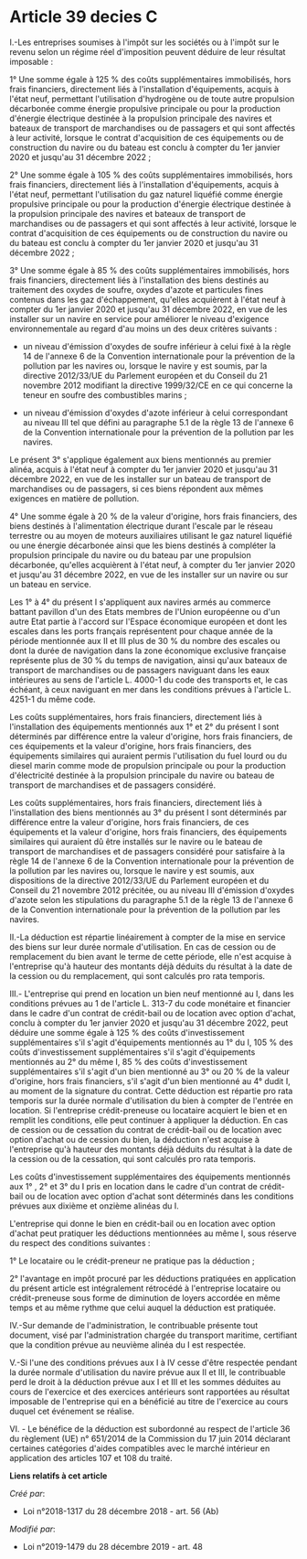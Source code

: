 # Article 39 decies C

I.-Les entreprises soumises à l'impôt sur les sociétés ou à l'impôt sur le revenu selon un régime réel d'imposition peuvent
déduire de leur résultat imposable :

1° Une somme égale à 125 % des coûts supplémentaires immobilisés, hors frais financiers, directement liés à l'installation
d'équipements, acquis à l'état neuf, permettant l'utilisation d'hydrogène ou de toute autre propulsion décarbonée comme
énergie propulsive principale ou pour la production d'énergie électrique destinée à la propulsion principale des navires et
bateaux de transport de marchandises ou de passagers et qui sont affectés à leur activité, lorsque le contrat d'acquisition
de ces équipements ou de construction du navire ou du bateau est conclu à compter du 1er janvier 2020 et jusqu'au 31 décembre
2022 ;

2° Une somme égale à 105 % des coûts supplémentaires immobilisés, hors frais financiers, directement liés à l'installation
d'équipements, acquis à l'état neuf, permettant l'utilisation du gaz naturel liquéfié comme énergie propulsive principale ou
pour la production d'énergie électrique destinée à la propulsion principale des navires et bateaux de transport de
marchandises ou de passagers et qui sont affectés à leur activité, lorsque le contrat d'acquisition de ces équipements ou de
construction du navire ou du bateau est conclu à compter du 1er janvier 2020 et jusqu'au 31 décembre 2022 ;

3° Une somme égale à 85 % des coûts supplémentaires immobilisés, hors frais financiers, directement liés à l'installation des
biens destinés au traitement des oxydes de soufre, oxydes d'azote et particules fines contenus dans les gaz d'échappement,
qu'elles acquièrent à l'état neuf à compter du 1er janvier 2020 et jusqu'au 31 décembre 2022, en vue de les installer sur un
navire en service pour améliorer le niveau d'exigence environnementale au regard d'au moins un des deux critères suivants :

- un niveau d'émission d'oxydes de soufre inférieur à celui fixé à la règle 14 de l'annexe 6 de la Convention internationale
pour la prévention de la pollution par les navires ou, lorsque le navire y est soumis, par la directive 2012/33/UE du
Parlement européen et du Conseil du 21 novembre 2012 modifiant la directive 1999/32/CE en ce qui concerne la teneur en soufre
des combustibles marins ;

- un niveau d'émission d'oxydes d'azote inférieur à celui correspondant au niveau III tel que défini au paragraphe 5.1 de la
règle 13 de l'annexe 6 de la Convention internationale pour la prévention de la pollution par les navires.

Le présent 3° s'applique également aux biens mentionnés au premier alinéa, acquis à l'état neuf à compter du 1er janvier 2020
et jusqu'au 31 décembre 2022, en vue de les installer sur un bateau de transport de marchandises ou de passagers, si ces
biens répondent aux mêmes exigences en matière de pollution.

4° Une somme égale à 20 % de la valeur d'origine, hors frais financiers, des biens destinés à l'alimentation électrique
durant l'escale par le réseau terrestre ou au moyen de moteurs auxiliaires utilisant le gaz naturel liquéfié ou une énergie
décarbonée ainsi que les biens destinés à compléter la propulsion principale du navire ou du bateau par une propulsion
décarbonée, qu'elles acquièrent à l'état neuf, à compter du 1er janvier 2020 et jusqu'au 31 décembre 2022, en vue de les
installer sur un navire ou sur un bateau en service.

Les 1° à 4° du présent I s'appliquent aux navires armés au commerce battant pavillon d'un des Etats membres de l'Union
européenne ou d'un autre Etat partie à l'accord sur l'Espace économique européen et dont les escales dans les ports français
représentent pour chaque année de la période mentionnée aux II et III plus de 30 % du nombre des escales ou dont la durée de
navigation dans la zone économique exclusive française représente plus de 30 % du temps de navigation, ainsi qu'aux bateaux
de transport de marchandises ou de passagers naviguant dans les eaux intérieures au sens de l'article L. 4000-1 du code des
transports et, le cas échéant, à ceux naviguant en mer dans les conditions prévues à l'article L. 4251-1 du même code.

Les coûts supplémentaires, hors frais financiers, directement liés à l'installation des équipements mentionnés aux 1° et 2°
du présent I sont déterminés par différence entre la valeur d'origine, hors frais financiers, de ces équipements et la valeur
d'origine, hors frais financiers, des équipements similaires qui auraient permis l'utilisation du fuel lourd ou du diesel
marin comme mode de propulsion principale ou pour la production d'électricité destinée à la propulsion principale du navire
ou bateau de transport de marchandises et de passagers considéré.

Les coûts supplémentaires, hors frais financiers, directement liés à l'installation des biens mentionnés au 3° du présent I
sont déterminés par différence entre la valeur d'origine, hors frais financiers, de ces équipements et la valeur d'origine,
hors frais financiers, des équipements similaires qui auraient dû être installés sur le navire ou le bateau de transport de
marchandises et de passagers considéré pour satisfaire à la règle 14 de l'annexe 6 de la Convention internationale pour la
prévention de la pollution par les navires ou, lorsque le navire y est soumis, aux dispositions de la directive 2012/33/UE du
Parlement européen et du Conseil du 21 novembre 2012 précitée, ou au niveau III d'émission d'oxydes d'azote selon les
stipulations du paragraphe 5.1 de la règle 13 de l'annexe 6 de la Convention internationale pour la prévention de la
pollution par les navires.

II.-La déduction est répartie linéairement à compter de la mise en service des biens sur leur durée normale d'utilisation. En
cas de cession ou de remplacement du bien avant le terme de cette période, elle n'est acquise à l'entreprise qu'à hauteur des
montants déjà déduits du résultat à la date de la cession ou du remplacement, qui sont calculés pro rata temporis.

III.- L'entreprise qui prend en location un bien neuf mentionné au I, dans les conditions prévues au 1 de l'article L. 313-7
du code monétaire et financier dans le cadre d'un contrat de crédit-bail ou de location avec option d'achat, conclu à compter
du 1er janvier 2020 et jusqu'au 31 décembre 2022, peut déduire une somme égale à 125 % des coûts d'investissement
supplémentaires s'il s'agit d'équipements mentionnés au 1° du I, 105 % des coûts d'investissement supplémentaires s'il s'agit
d'équipements mentionnés au 2° du même I, 85 % des coûts d'investissement supplémentaires s'il s'agit d'un bien mentionné au
3° ou 20 % de la valeur d'origine, hors frais financiers, s'il s'agit d'un bien mentionné au 4° dudit I, au moment de la
signature du contrat. Cette déduction est répartie pro rata temporis sur la durée normale d'utilisation du bien à compter de
l'entrée en location. Si l'entreprise crédit-preneuse ou locataire acquiert le bien et en remplit les conditions, elle peut
continuer à appliquer la déduction. En cas de cession ou de cessation du contrat de crédit-bail ou de location avec option
d'achat ou de cession du bien, la déduction n'est acquise à l'entreprise qu'à hauteur des montants déjà déduits du résultat à
la date de la cession ou de la cessation, qui sont calculés pro rata temporis.

Les coûts d'investissement supplémentaires des équipements mentionnés aux 1° , 2° et 3° du I pris en location dans le cadre
d'un contrat de crédit-bail ou de location avec option d'achat sont déterminés dans les conditions prévues aux dixième et
onzième alinéas du I.

L'entreprise qui donne le bien en crédit-bail ou en location avec option d'achat peut pratiquer les déductions mentionnées au
même I, sous réserve du respect des conditions suivantes :

1° Le locataire ou le crédit-preneur ne pratique pas la déduction ;

2° l'avantage en impôt procuré par les déductions pratiquées en application du présent article est intégralement rétrocédé à
l'entreprise locataire ou crédit-preneuse sous forme de diminution de loyers accordée en même temps et au même rythme que
celui auquel la déduction est pratiquée.

IV.-Sur demande de l'administration, le contribuable présente tout document, visé par l'administration chargée du transport
maritime, certifiant que la condition prévue au neuvième alinéa du I est respectée.

V.-Si l'une des conditions prévues aux I à IV cesse d'être respectée pendant la durée normale d'utilisation du navire prévue
aux II et III, le contribuable perd le droit à la déduction prévue aux I et III et les sommes déduites au cours de l'exercice
et des exercices antérieurs sont rapportées au résultat imposable de l'entreprise qui en a bénéficié au titre de l'exercice
au cours duquel cet événement se réalise.

VI. - Le bénéfice de la déduction est subordonné au respect de l'article 36 du règlement (UE) n° 651/2014 de la Commission du
17 juin 2014 déclarant certaines catégories d'aides compatibles avec le marché intérieur en application des articles 107 et
108 du traité.

**Liens relatifs à cet article**

_Créé par_:

  - Loi n°2018-1317 du 28 décembre 2018 - art. 56 (Ab)

_Modifié par_:

  - Loi n°2019-1479 du 28 décembre 2019 - art. 48
